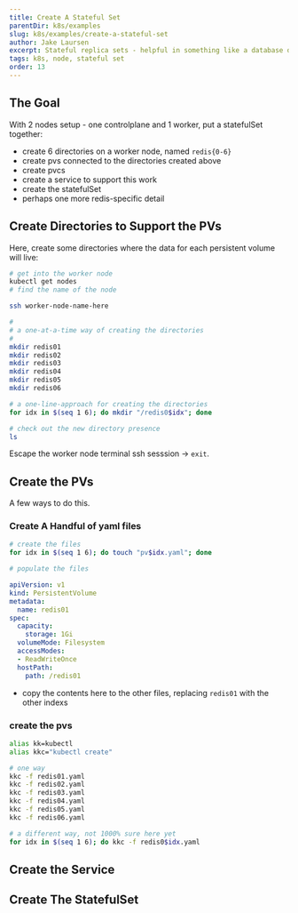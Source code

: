 ```yaml
---
title: Create A Stateful Set
parentDir: k8s/examples
slug: k8s/examples/create-a-stateful-set
author: Jake Laursen
excerpt: Stateful replica sets - helpful in something like a database deployment
tags: k8s, node, stateful set
order: 13
---
```


## The Goal
With 2 nodes setup - one controlplane and 1 worker, put a statefulSet together:  
- create 6 directories on a worker node, named `redis{0-6}`
- create pvs connected to the directories created above
- create pvcs
- create a service to support this work
- create the statefulSet
- perhaps one more redis-specific detail

## Create Directories to Support the PVs
Here, create some directories where the data for each persistent volume will live:
```bash
# get into the worker node
kubectl get nodes
# find the name of the node

ssh worker-node-name-here

# 
# a one-at-a-time way of creating the directories
# 
mkdir redis01
mkdir redis02
mkdir redis03
mkdir redis04
mkdir redis05
mkdir redis06

# a one-line-approach for creating the directories
for idx in $(seq 1 6); do mkdir "/redis0$idx"; done

# check out the new directory presence
ls 
```
Escape the worker node terminal ssh sesssion -> `exit`.  

## Create the PVs
A few ways to do this.  
### Create A Handful of yaml files
```bash
# create the files
for idx in $(seq 1 6); do touch "pv$idx.yaml"; done

# populate the files
```

```yaml
apiVersion: v1
kind: PersistentVolume
metadata:
  name: redis01
spec:
  capacity:
    storage: 1Gi
  volumeMode: Filesystem
  accessModes:
  - ReadWriteOnce
  hostPath:
    path: /redis01
```
- copy the contents here to the other files, replacing `redis01` with the other indexs

### create the pvs
```bash
alias kk=kubectl
alias kkc="kubectl create"

# one way
kkc -f redis01.yaml
kkc -f redis02.yaml
kkc -f redis03.yaml
kkc -f redis04.yaml
kkc -f redis05.yaml
kkc -f redis06.yaml

# a different way, not 1000% sure here yet 
for idx in $(seq 1 6); do kkc -f redis0$idx.yaml
```
## Create the Service
## Create The StatefulSet